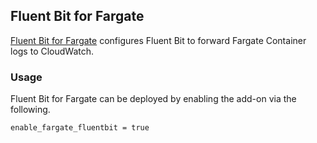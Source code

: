 ## Fluent Bit for Fargate

[Fluent Bit for Fargate](https://aws.amazon.com/blogs/containers/fluent-bit-for-amazon-eks-on-aws-fargate-is-here/) configures Fluent Bit to forward Fargate Container logs to CloudWatch.

### Usage

Fluent Bit for Fargate can be deployed by enabling the add-on via the following.

```hcl
enable_fargate_fluentbit = true
```
